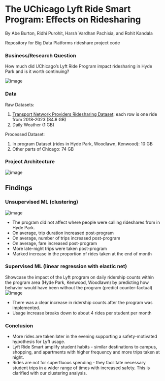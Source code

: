# The UChicago Lyft Ride Smart Program: Effects on Ridesharing
By Abe Burton, Ridhi Purohit, Harsh Vardhan Pachisia, and Rohit Kandala

Repository for Big Data Platforms rideshare project code

### Business/Research Question

How much did UChicago’s Lyft Ride Program impact ridesharing in Hyde Park and is it worth continuing?

![image](https://github.com/abejburton/bdp-rideshare/assets/30920386/67041b2d-2d5b-4f96-91fd-444b23d2c28b)

### Data
Raw Datasets:
1. [Transport Network Providers Ridesharing Dataset](https://data.cityofchicago.org/Transportation/Transportation-Network-Providers-Trips-2018-2022-/m6dm-c72p): each row is one ride from 2018-2023 (84.8 GB)
2. Daily Weather (1 GB)

Processed Dataset:
1. In program Dataset (rides in Hyde Park, Woodlawn, Kenwood): 10 GB
2. Other parts of Chicago: 74 GB

### Project Architecture
![image](https://github.com/abejburton/bdp-rideshare/assets/30920386/7d378c06-82ee-4e48-a593-2e1e63cdb904)


## Findings

### Unsupervised ML (clustering)
![image](https://github.com/abejburton/bdp-rideshare/assets/30920386/2d053141-5312-4c0c-ae0f-54f1dcc1ff11)
- The program did not affect where people were calling rideshares from in Hyde Park.
- On average, trip duration increased post-program
- On average, number of trips increased post-program
- On average, fare  increased post-program
- More late-night trips were taken post-program
- Marked increase in the proportion of rides taken at the end of month

### Supervised ML (linear regression with elastic net)
Showcase the impact of the Lyft program on daily ridership counts within the program area (Hyde Park, Kenwood, Woodlawn) by predicting how behavior would have been without the program (predict counter-factual)
![image](https://github.com/abejburton/bdp-rideshare/assets/30920386/def04be5-a3a8-402d-8c87-ed336d158771)
- There was a clear increase in ridership counts after the program was implemented.
- Usage increase breaks down to about 4 rides per student per month

### Conclusion
- More rides are taken later in the evening supporting a safety-motivated hypothesis for Lyft usage.
- Lyft Ride Smart amplify student habits - similar destinations to campus, shopping, and apartments with higher frequency and more trips taken at night.
- Rides are not for superfluous spending - they facilitate necessary student trips in a wider range of times with increased safety. This is clarified with our clustering analysis. 



